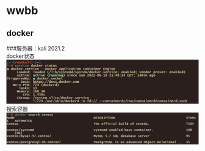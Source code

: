# wwbb  
## docker  
###服务器：kali 2021.2  
docker状态  
![docker状态](https://github.com/WUBO512/wwbb/blob/main/%E5%AE%9E%E9%AA%8C%E6%88%AA%E5%9B%BE/1.png)
搜索容器  
![search](https://github.com/WUBO512/wwbb/blob/main/%E5%AE%9E%E9%AA%8C%E6%88%AA%E5%9B%BE/2.png)